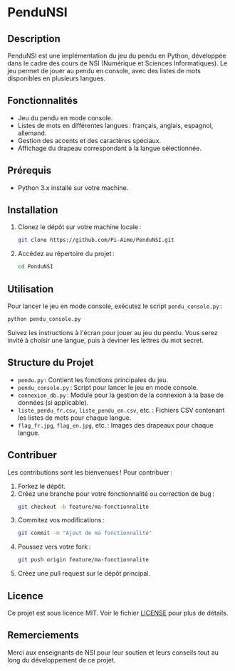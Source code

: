 
# PenduNSI

## Description

PenduNSI est une implémentation du jeu du pendu en Python, développée dans le cadre des cours de NSI (Numérique et Sciences Informatiques). Le jeu permet de jouer au pendu en console, avec des listes de mots disponibles en plusieurs langues.

## Fonctionnalités

- Jeu du pendu en mode console.
- Listes de mots en différentes langues : français, anglais, espagnol, allemand.
- Gestion des accents et des caractères spéciaux.
- Affichage du drapeau correspondant à la langue sélectionnée.

## Prérequis

- Python 3.x installé sur votre machine.

## Installation

1. Clonez le dépôt sur votre machine locale :

   ```bash
   git clone https://github.com/Pi-Aime/PenduNSI.git
   ```

2. Accédez au répertoire du projet :

   ```bash
   cd PenduNSI
   ```

## Utilisation

Pour lancer le jeu en mode console, exécutez le script `pendu_console.py` :

```bash
python pendu_console.py
```

Suivez les instructions à l'écran pour jouer au jeu du pendu. Vous serez invité à choisir une langue, puis à deviner les lettres du mot secret.

## Structure du Projet

- `pendu.py` : Contient les fonctions principales du jeu.
- `pendu_console.py` : Script pour lancer le jeu en mode console.
- `connexion_db.py` : Module pour la gestion de la connexion à la base de données (si applicable).
- `liste_pendu_fr.csv`, `liste_pendu_en.csv`, etc. : Fichiers CSV contenant les listes de mots pour chaque langue.
- `flag_fr.jpg`, `flag_en.jpg`, etc. : Images des drapeaux pour chaque langue.

## Contribuer

Les contributions sont les bienvenues ! Pour contribuer :

1. Forkez le dépôt.
2. Créez une branche pour votre fonctionnalité ou correction de bug :
   ```bash
   git checkout -b feature/ma-fonctionnalite
   ```
3. Commitez vos modifications :
   ```bash
   git commit -m "Ajout de ma fonctionnalité"
   ```
4. Poussez vers votre fork :
   ```bash
   git push origin feature/ma-fonctionnalite
   ```
5. Créez une pull request sur le dépôt principal.

## Licence

Ce projet est sous licence MIT. Voir le fichier [LICENSE](LICENSE) pour plus de détails.

## Remerciements

Merci aux enseignants de NSI pour leur soutien et leurs conseils tout au long du développement de ce projet.
